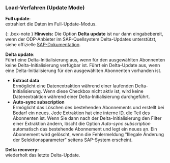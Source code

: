 
### Load-Verfahren (Update Mode) 
**Full update**: <br/>
extrahiert die Daten im Full-Update-Modus.<br/>

{: .box-note }
**Hinweis:** Die Option **Delta update** ist nur dann eingabebereit, wenn der ODP-Anbieter im SAP-Quellsystem Delta-Updates unterstützt, siehe offizielle [SAP-Dokumentation](https://help.sap.com/doc/7b257f34728810148a4b1a83b0e91070/1511%20001/de-de/frameset.htm?4a1d039e24521977e10000000a42189c.html).

**Delta update**:<br/>
Führt eine Delta-Initialisierung aus, wenn für den ausgewählten Abonnenten keine Delta-Initialisierung verfügbar ist. Führt ein Delta-Update aus, wenn eine Delta-Initialisierung für den ausgewählten Abonnenten vorhanden ist. <br/>

- **Extract data** <br/>
Ermöglicht eine Datenextraktion während einer laufenden Delta-Initialisierung.
Wenn diese Checkbox nicht aktiv ist, wird keine Datenextraktion während einer Delta-Initialisierung durchgeführt.<br/>
- **Auto-sync subscription**<br/>
Ermöglicht das Löschen des bestehenden Abonnements und erstellt bei Bedarf ein neues.
Jede Extraktion hat eine interne ID, die Teil des Abonnenten ist. 
Wenn Sie dann nach der Delta-Initialisierung den Filter einer Extraktion ändern, löscht die Option *Auto-sync subscription* automatisch das bestehende Abonnement und legt ein neues an. 
Ein Abonnement wird gelöscht, wenn die Fehlermeldung "Illegale Änderung der Selektionsparameter" seitens SAP-System erscheint. <br/>

**Delta recovery:**<br/>
wiederholt das letzte Delta-Update.


